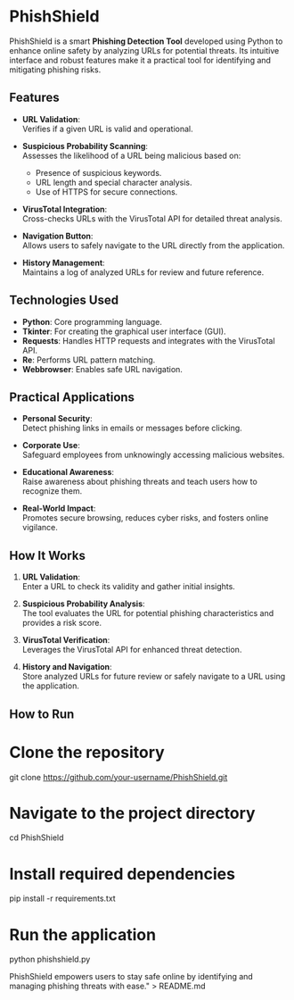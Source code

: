 # PhishShield

PhishShield is a smart **Phishing Detection Tool** developed using Python to enhance online safety by analyzing URLs for potential threats. Its intuitive interface and robust features make it a practical tool for identifying and mitigating phishing risks.

## Features

- **URL Validation**:  
  Verifies if a given URL is valid and operational.

- **Suspicious Probability Scanning**:  
  Assesses the likelihood of a URL being malicious based on:
  - Presence of suspicious keywords.
  - URL length and special character analysis.
  - Use of HTTPS for secure connections.

- **VirusTotal Integration**:  
  Cross-checks URLs with the VirusTotal API for detailed threat analysis.

- **Navigation Button**:  
  Allows users to safely navigate to the URL directly from the application.

- **History Management**:  
  Maintains a log of analyzed URLs for review and future reference.

## Technologies Used

- **Python**: Core programming language.
- **Tkinter**: For creating the graphical user interface (GUI).
- **Requests**: Handles HTTP requests and integrates with the VirusTotal API.
- **Re**: Performs URL pattern matching.
- **Webbrowser**: Enables safe URL navigation.

## Practical Applications

- **Personal Security**:  
  Detect phishing links in emails or messages before clicking.

- **Corporate Use**:  
  Safeguard employees from unknowingly accessing malicious websites.

- **Educational Awareness**:  
  Raise awareness about phishing threats and teach users how to recognize them.

- **Real-World Impact**:  
  Promotes secure browsing, reduces cyber risks, and fosters online vigilance.

## How It Works

1. **URL Validation**:  
   Enter a URL to check its validity and gather initial insights.

2. **Suspicious Probability Analysis**:  
   The tool evaluates the URL for potential phishing characteristics and provides a risk score.

3. **VirusTotal Verification**:  
   Leverages the VirusTotal API for enhanced threat detection.

4. **History and Navigation**:  
   Store analyzed URLs for future review or safely navigate to a URL using the application.

## How to Run
# Clone the repository
git clone https://github.com/your-username/PhishShield.git

# Navigate to the project directory
cd PhishShield

# Install required dependencies
pip install -r requirements.txt

# Run the application
python phishshield.py


PhishShield empowers users to stay safe online by identifying and managing phishing threats with ease." > README.md
